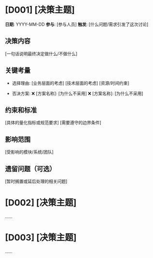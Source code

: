 # [D001] [决策主题]
**日期**: YYYY-MM-DD
**参与**: [参与人员]
**触发**: [什么问题/需求引发了这次讨论]

## 决策内容
[一句话说明最终决定做什么/不做什么]

## 关键考量
- 选择理由:
[业务层面的考虑]
[技术层面的考虑]
[资源/时间约束]

- 否决方案:
❌ [方案名称]: [为什么不采用]
❌ [方案名称]: [为什么不采用]

## 约束和标准
[具体的量化指标或规范要求]
[需要遵守的边界条件]

## 影响范围
[受影响的模块/系统/团队]

## 遗留问题（可选）
[暂时搁置或延后处理的相关问题]


# [D002] [决策主题]
……

# [D003] [决策主题]
……